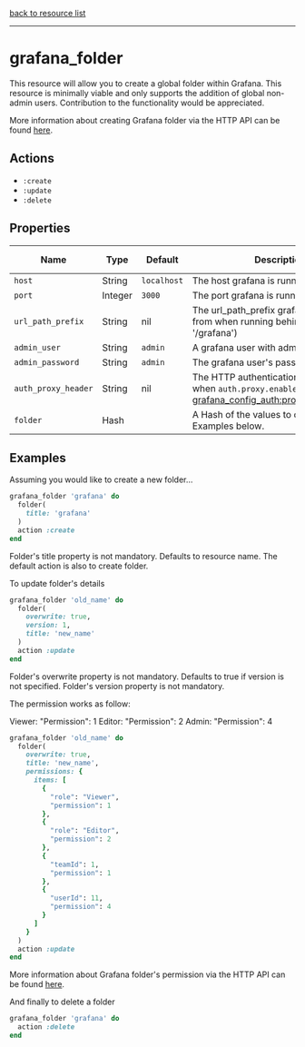 [back to resource list](https://github.com/sous-chefs/grafana#resources)

---

# grafana_folder

This resource will allow you to create a global folder within Grafana. This resource is minimally viable and only supports the addition of global non-admin users. Contribution to the functionality would be appreciated.

More information about creating Grafana folder via the HTTP API can be found [here](http://docs.grafana.org/http_api/folder/#folder-api).

## Actions

- `:create`
- `:update`
- `:delete`

## Properties

| Name                  | Type        |  Default      | Description                                               | Allowed Values
| --------------------- | ----------- | ------------- | --------------------------------------------------------- | --------------- |
| `host`                |  String     | `localhost`   | The host grafana is running on|
| `port`                |  Integer    | `3000`        | The port grafana is running on|
| `url_path_prefix`     |  String     | nil           | The url_path_prefix grafana is available from when running behind the proxy (ex. '/grafana')|
| `admin_user`          |  String     | `admin`       | A grafana user with admin privileges|
| `admin_password`      |  String     | `admin`       | The grafana user's password|
| `auth_proxy_header`   | String      | nil           | The HTTP authentication header used when `auth.proxy.enabled=true`. See [grafana_config_auth:proxy_header_name](grafana_config_auth.md)|
| `folder`              |  Hash       |               | A Hash of the values to create the folder. Examples below.|

## Examples

Assuming you would like to create a new folder...

```ruby
grafana_folder 'grafana' do
  folder(
    title: 'grafana'
  )
  action :create
end
```

Folder's title property is not mandatory. Defaults to resource name.
The default action is also to create folder.

To update folder's details

```ruby
grafana_folder 'old_name' do
  folder(
    overwrite: true,
    version: 1,
    title: 'new_name'
  )
  action :update
end
```

Folder's overwrite property is not mandatory. Defaults to true if version is not specified.
Folder's version property is not mandatory.

The permission works as follow:

Viewer: "Permission": 1
Editor: "Permission": 2
Admin:  "Permission": 4

```ruby
grafana_folder 'old_name' do
  folder(
    overwrite: true,
    title: 'new_name',
    permissions: {
      items: [
        {
          "role": "Viewer",
          "permission": 1
        },
        {
          "role": "Editor",
          "permission": 2
        },
        {
          "teamId": 1,
          "permission": 1
        },
        {
          "userId": 11,
          "permission": 4
        }
      ]
    }
  )
  action :update
end
```

More information about Grafana folder's permission via the HTTP API can be found [here](http://docs.grafana.org/http_api/folder_permissions/).

And finally to delete a folder

```ruby
grafana_folder 'grafana' do
  action :delete
end
```

